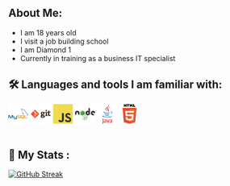 ## About Me:

- I am 18 years old 
- I visit a job building school
- I am Diamond 1
- Currently in training as a business IT specialist

## :hammer_and_wrench: Languages and tools I am familiar with:

<div>
  <img src="https://github.com/devicons/devicon/blob/master/icons/mysql/mysql-original-wordmark.svg" title="MySQL"  alt="MySQL" width="40" height="40"/>
  <img src="https://github.com/devicons/devicon/blob/master/icons/git/git-original-wordmark.svg" title="Git" **alt="Git" width="40" height="40"/>
  <img src="https://github.com/devicons/devicon/blob/master/icons/javascript/javascript-original.svg" title="JavaScript" alt="JavaScript" width="40" height="40"/>
  <img src="https://github.com/devicons/devicon/blob/master/icons/nodejs/nodejs-original-wordmark.svg" title="NodeJS" alt="NodeJS" width="40" height="40"/>
  <img src="https://github.com/devicons/devicon/blob/master/icons/java/java-original-wordmark.svg" title="Java" alt="Java" width="40" height="40"/>
  <img src="https://github.com/devicons/devicon/blob/master/icons/html5/html5-original-wordmark.svg" title="Html5" alt="Html5" width="40" height="40"/>
</div>

<br>

## :pushpin: My Stats :
[![GitHub Streak](https://streak-stats.demolab.com?user=thomas5476&theme=one-dark-pro&hide_border=true&date_format=j%20M%5B%20Y%5D&card_width=500)](https://git.io/streak-stats)

